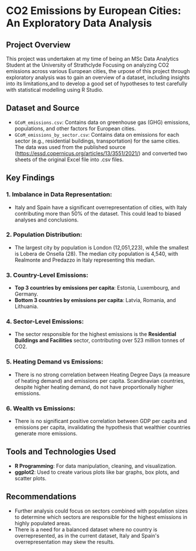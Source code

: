 # CO2 Emissions by European Cities: An Exploratory Data Analysis

## Project Overview
This project was undertaken at my time of being an MSc Data Analytics Student at the University of Strathclyde 
Focusing on analyzing CO2 emissions across various European cities, the urpose of this project through exploratory analysis was to gain an overview of a dataset, including insights into its limitations,and to develop a good set of hypotheses to test carefully with statistical modelling using R Studio.

## Dataset and Source
- `GCoM_emissions.csv`: Contains data on greenhouse gas (GHG) emissions, populations, and other factors for European cities.
- `GCoM_emissions_by_sector.csv`: Contains data on emissions for each sector (e.g., residential buildings, transportation) for the same cities.
The data was used from the published source (https://essd.copernicus.org/articles/13/3551/2021/) and converted two sheets of the original Excel file into .csv files. 

## Key Findings
### 1. **Imbalance in Data Representation**:
   - Italy and Spain have a significant overrepresentation of cities, with Italy contributing more than 50% of the dataset. This could lead to biased analyses and conclusions.

### 2. **Population Distribution**:
   - The largest city by population is London (12,051,223), while the smallest is Lobera de Onsella (28). The median city population is 4,540, with Realmonte and Predazzo in Italy representing this median.

### 3. **Country-Level Emissions**:
   - **Top 3 countries by emissions per capita**: Estonia, Luxembourg, and Germany.
   - **Bottom 3 countries by emissions per capita**: Latvia, Romania, and Lithuania.

### 4. **Sector-Level Emissions**:
   - The sector responsible for the highest emissions is the **Residential Buildings and Facilities** sector, contributing over 523 million tonnes of CO2.

### 5. **Heating Demand vs Emissions**:
   - There is no strong correlation between Heating Degree Days (a measure of heating demand) and emissions per capita. Scandinavian countries, despite higher heating demand, do not have proportionally higher emissions.

### 6. **Wealth vs Emissions**:
   - There is no significant positive correlation between GDP per capita and emissions per capita, invalidating the hypothesis that wealthier countries generate more emissions.

## Tools and Technologies Used
- **R Programming**: For data manipulation, cleaning, and visualization.
- **ggplot2**: Used to create various plots like bar graphs, box plots, and scatter plots.

## Recommendations
- Further analysis could focus on sectors combined with population sizes to determine which sectors are responsible for the highest emissions in highly populated areas.
- There is a need for a balanced dataset where no country is overrepresented, as in the current dataset, Italy and Spain's overrepresentation may skew the results.
